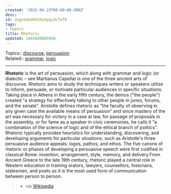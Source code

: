 ```yaml
---
created: '2022-04-23T00:00:00.000Z'
desc: ''
id: angzodum6dvhw1pqidc7xf8
tags:
- topics
title: Rhetoric
updated: 1665608065958
---
```

   
Topics::  [discourse](../archive/discourse.md), [persuasion](../topics/persuasion.md)   
Related::  [grammar](../topics/grammar.md), [logic](../topics/logic.md)   
   
   
---   
   
**Rhetoric** is the art of persuasion, which along with grammar and logic (or dialectic – see Martianus Capella) is one of the three ancient arts of discourse. Rhetoric aims to study the techniques writers or speakers utilize to inform, persuade, or motivate particular audiences in specific situations. Taking place in Athens in the early fifth century, the demos ("the people") created "a strategy for effectively talking to other people in juries, forums, and the senate". Aristotle defines rhetoric as "the faculty of observing in any given case the available means of persuasion" and since mastery of the art was necessary for victory in a case at law, for passage of proposals in the assembly, or for fame as a speaker in civic ceremonies, he calls it "a combination of the science of logic and of the ethical branch of politics". Rhetoric typically provides heuristics for understanding, discovering, and developing arguments for particular situations, such as Aristotle's three persuasive audience appeals: logos, pathos, and ethos. The five canons of rhetoric or phases of developing a persuasive speech were first codified in classical Rome: invention, arrangement, style, memory, and delivery.From Ancient Greece to the late 19th century, rhetoric played a central role in Western education in training orators, lawyers, counsellors, historians, statesmen, and poets as it is the most used form of communication between person to person.   
   
> - via [Wikipedia](https://en.wikipedia.org/wiki/Rhetoric)